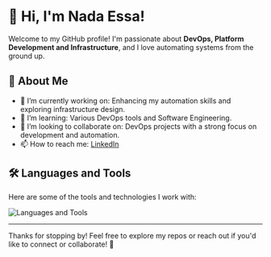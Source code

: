 # 👋 Hi, I'm Nada Essa!

Welcome to my GitHub profile! I'm passionate about **DevOps, Platform Development and Infrastructure**, and I love automating systems from the ground up.

## 🚀 About Me

- 🔭 I’m currently working on: Enhancing my automation skills and exploring infrastructure design.
- 🌱 I’m learning: Various DevOps tools and Software Engineering.
- 👯 I’m looking to collaborate on: DevOps projects with a strong focus on development and automation.
- 📫 How to reach me: [LinkedIn](https://www.linkedin.com/in/nada-essa-ne8/)

## 🛠️ Languages and Tools

Here are some of the tools and technologies I work with:

![Languages and Tools](https://skillicons.dev/icons?i=linux,docker,kubernetes,jenkins,ansible,terraform,prometheus,github,nginx,python)

---

Thanks for stopping by! Feel free to explore my repos or reach out if you'd like to connect or collaborate! 🚀
